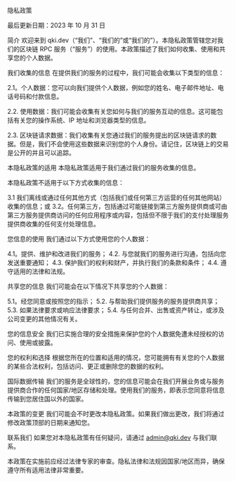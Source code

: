 隐私政策

最后更新日期：2023 年 10 月 31 日

简介
欢迎来到 qki.dev（“我们”、“我们的”或“我们的”）。本隐私政策管辖您对我们的区块链 RPC 服务（“服务”）的使用。本政策描述了我们如何收集、使用和共享您的个人数据。

我们收集的信息
在提供我们的服务的过程中，我们可能会收集以下类型的信息：

2.1。个人数据：您可以向我们提供个人数据，例如您的姓名、电子邮件地址、电话号码和付款信息。

2.2. 使用数据：我们可能会收集有关您如何与我们的服务互动的信息。这可能包括有关您的操作系统、IP 地址和浏览器类型的信息。

2.3. 区块链请求数据：我们收集有关您通过我们的服务提出的区块链请求的数据。但是，我们不会使用这些数据来识别您的个人身份。请记住，区块链上的交易是公开的并且可以追踪。

本隐私政策的适用
本隐私政策适用于我们通过我们的服务收集的信息。

本隐私政策不适用于以下方式收集的信息：

3.1 我们离线或通过任何其他方式（包括我们或任何第三方运营的任何其他网站）收集的信息；或
3.2。任何第三方，包括通过可能链接到第三方服务提供商或可由第三方服务提供商访问的任何应用程序或内容，包括但不限于我们的支付处理服务提供商收集的任何支付处理信息。


您信息的使用
我们通过以下方式使用您的个人数据：

4.1。提供、维护和改进我们的服务；
4.2. 与您就我们的服务进行沟通，包括向您发送重要通知；
4.3. 保护我们的权利和财产，并执行我们的条款和条件；
4.4. 遵守适用的法律和法规。

共享您的信息
我们可能会在以下情况下共享您的个人数据：

5.1。经您同意或按照您的指示；
5.2. 与帮助我们提供服务的服务提供商共享；
5.3. 如果法律要求或响应法律要求；
5.4. 与任何合并、出售或资产转让，或涉及公司变更的其他情况有关。

您的信息安全
我们已实施合理的安全措施来保护您的个人数据免遭未经授权的访问、使用或披露。

您的权利和选择
根据您所在的位置和适用的情况，您可能拥有有关您的个人数据的某些合法权利，包括访问、更正或删除您的数据的权利。

国际数据传输
我们的服务是全球性的，您的信息可能会在我们开展业务或与服务提供商合作的任何国家/地区存储和处理。使用我们的服务，即表示您同意将信息传输到您居住国以外的国家。

本政策的变更
我们可能会不时更改本隐私政策。如果我们做出更改，我们将通过修改政策顶部的日期来通知您。

联系我们
如果您对本隐私政策有任何疑问，请通过 admin@qki.dev 与我们联系。

本政策在实施前应经过法律专家的审查。隐私法律和法规因国家/地区而异，确保遵守所有适用法律非常重要。
